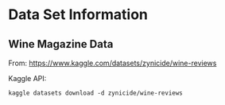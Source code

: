 # Data Set Information

## Wine Magazine Data
From: https://www.kaggle.com/datasets/zynicide/wine-reviews

Kaggle API:
```
kaggle datasets download -d zynicide/wine-reviews
```